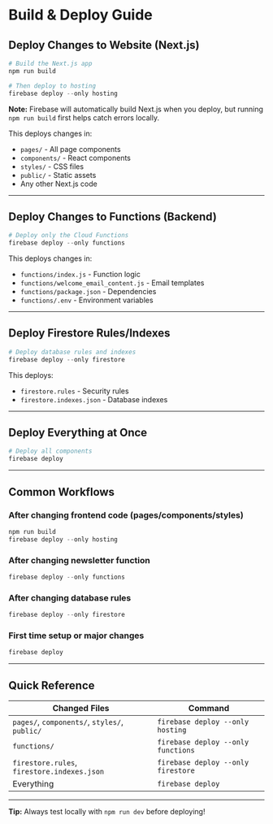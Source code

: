 # Build & Deploy Guide

## Deploy Changes to Website (Next.js)

```powershell
# Build the Next.js app
npm run build

# Then deploy to hosting
firebase deploy --only hosting
```

**Note:** Firebase will automatically build Next.js when you deploy, but running `npm run build` first helps catch errors locally.

This deploys changes in:
- `pages/` - All page components
- `components/` - React components
- `styles/` - CSS files
- `public/` - Static assets
- Any other Next.js code

---

## Deploy Changes to Functions (Backend)

```powershell
# Deploy only the Cloud Functions
firebase deploy --only functions
```

This deploys changes in:
- `functions/index.js` - Function logic
- `functions/welcome_email_content.js` - Email templates
- `functions/package.json` - Dependencies
- `functions/.env` - Environment variables

---

## Deploy Firestore Rules/Indexes

```powershell
# Deploy database rules and indexes
firebase deploy --only firestore
```

This deploys:
- `firestore.rules` - Security rules
- `firestore.indexes.json` - Database indexes

---

## Deploy Everything at Once

```powershell
# Deploy all components
firebase deploy
```

---

## Common Workflows

### After changing frontend code (pages/components/styles)
```powershell
npm run build
firebase deploy --only hosting
```

### After changing newsletter function
```powershell
firebase deploy --only functions
```

### After changing database rules
```powershell
firebase deploy --only firestore
```

### First time setup or major changes
```powershell
firebase deploy
```

---

## Quick Reference

| Changed Files | Command |
|---------------|---------|
| `pages/`, `components/`, `styles/`, `public/` | `firebase deploy --only hosting` |
| `functions/` | `firebase deploy --only functions` |
| `firestore.rules`, `firestore.indexes.json` | `firebase deploy --only firestore` |
| Everything | `firebase deploy` |

---

**Tip:** Always test locally with `npm run dev` before deploying!
